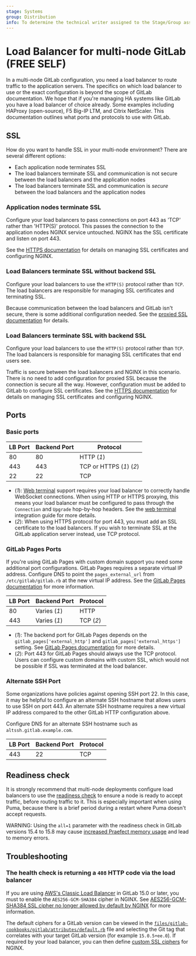 ```yaml
---
stage: Systems
group: Distribution
info: To determine the technical writer assigned to the Stage/Group associated with this page, see https://about.gitlab.com/handbook/product/ux/technical-writing/#assignments
---
```


# Load Balancer for multi-node GitLab **(FREE SELF)**

In a multi-node GitLab configuration, you need a load balancer to route
traffic to the application servers. The specifics on which load balancer to use
or the exact configuration is beyond the scope of GitLab documentation. We hope
that if you're managing HA systems like GitLab you have a load balancer of
choice already. Some examples including HAProxy (open-source), F5 Big-IP LTM,
and Citrix NetScaler. This documentation outlines what ports and protocols
to use with GitLab.

## SSL

How do you want to handle SSL in your multi-node environment? There are several different
options:

- Each application node terminates SSL
- The load balancers terminate SSL and communication is not secure between
  the load balancers and the application nodes
- The load balancers terminate SSL and communication is *secure* between the
  load balancers and the application nodes

### Application nodes terminate SSL

Configure your load balancers to pass connections on port 443 as 'TCP' rather
than 'HTTP(S)' protocol. This passes the connection to the application nodes
NGINX service untouched. NGINX has the SSL certificate and listen on port 443.

See the [HTTPS documentation](https://docs.gitlab.com/omnibus/settings/ssl/index.html)
for details on managing SSL certificates and configuring NGINX.

### Load Balancers terminate SSL without backend SSL

Configure your load balancers to use the `HTTP(S)` protocol rather than `TCP`.
The load balancers are responsible for managing SSL certificates and
terminating SSL.

Because communication between the load balancers and GitLab isn't secure,
there is some additional configuration needed. See the
[proxied SSL documentation](https://docs.gitlab.com/omnibus/settings/ssl/index.html#configure-a-reverse-proxy-or-load-balancer-ssl-termination)
for details.

### Load Balancers terminate SSL with backend SSL

Configure your load balancers to use the `HTTP(S)` protocol rather than `TCP`.
The load balancers is responsible for managing SSL certificates that
end users see.

Traffic is secure between the load balancers and NGINX in this
scenario. There is no need to add configuration for proxied SSL because the
connection is secure all the way. However, configuration must be
added to GitLab to configure SSL certificates. See
the [HTTPS documentation](https://docs.gitlab.com/omnibus/settings/ssl/index.html)
for details on managing SSL certificates and configuring NGINX.

## Ports

### Basic ports

| LB Port | Backend Port | Protocol                 |
| ------- | ------------ | ------------------------ |
| 80      | 80           | HTTP (*1*)               |
| 443     | 443          | TCP or HTTPS (*1*) (*2*) |
| 22      | 22           | TCP                      |

- (*1*): [Web terminal](../ci/environments/index.md#web-terminals-deprecated) support requires
  your load balancer to correctly handle WebSocket connections. When using
  HTTP or HTTPS proxying, this means your load balancer must be configured
  to pass through the `Connection` and `Upgrade` hop-by-hop headers. See the
  [web terminal](integration/terminal.md) integration guide for
  more details.
- (*2*): When using HTTPS protocol for port 443, you must add an SSL
  certificate to the load balancers. If you wish to terminate SSL at the
  GitLab application server instead, use TCP protocol.

### GitLab Pages Ports

If you're using GitLab Pages with custom domain support you need some
additional port configurations.
GitLab Pages requires a separate virtual IP address. Configure DNS to point the
`pages_external_url` from `/etc/gitlab/gitlab.rb` at the new virtual IP address. See the
[GitLab Pages documentation](pages/index.md) for more information.

| LB Port | Backend Port  | Protocol  |
| ------- | ------------- | --------- |
| 80      | Varies (*1*)  | HTTP      |
| 443     | Varies (*1*)  | TCP (*2*) |

- (*1*): The backend port for GitLab Pages depends on the
  `gitlab_pages['external_http']` and `gitlab_pages['external_https']`
  setting. See [GitLab Pages documentation](pages/index.md) for more details.
- (*2*): Port 443 for GitLab Pages should always use the TCP protocol. Users can
  configure custom domains with custom SSL, which would not be possible
  if SSL was terminated at the load balancer.

### Alternate SSH Port

Some organizations have policies against opening SSH port 22. In this case,
it may be helpful to configure an alternate SSH hostname that allows users
to use SSH on port 443. An alternate SSH hostname requires a new virtual IP address
compared to the other GitLab HTTP configuration above.

Configure DNS for an alternate SSH hostname such as `altssh.gitlab.example.com`.

| LB Port | Backend Port | Protocol |
| ------- | ------------ | -------- |
| 443     | 22           | TCP      |

## Readiness check

It is strongly recommend that multi-node deployments configure load balancers to use the [readiness check](../administration/monitoring/health_check.md#readiness) to ensure a node is ready to accept traffic, before routing traffic to it. This is especially important when using Puma, because there is a brief period during a restart where Puma doesn't accept requests.

WARNING:
Using the `all=1` parameter with the readiness check in GitLab versions 15.4 to 15.8 may cause [increased Praefect memory usage](https://gitlab.com/gitlab-org/gitaly/-/issues/4751) and lead to memory errors.

## Troubleshooting

### The health check is returning a `408` HTTP code via the load balancer

If you are using [AWS's Classic Load Balancer](https://docs.aws.amazon.com/en_en/elasticloadbalancing/latest/classic/elb-ssl-security-policy.html#ssl-ciphers)
in GitLab 15.0 or later, you must to enable the `AES256-GCM-SHA384` cipher in NGINX.
See [AES256-GCM-SHA384 SSL cipher no longer allowed by default by NGINX](https://docs.gitlab.com/omnibus/update/gitlab_15_changes.html#aes256-gcm-sha384-ssl-cipher-no-longer-allowed-by-default-by-nginx)
for more information.

The default ciphers for a GitLab version can be
viewed in the [`files/gitlab-cookbooks/gitlab/attributes/default.rb`](https://gitlab.com/gitlab-org/omnibus-gitlab/-/blob/master/files/gitlab-cookbooks/gitlab/attributes/default.rb)
file and selecting the Git tag that correlates with your target GitLab version
(for example `15.0.5+ee.0`). If required by your load balancer, you can then define
[custom SSL ciphers](https://docs.gitlab.com/omnibus/settings/ssl/index.html#use-custom-ssl-ciphers)
for NGINX.
